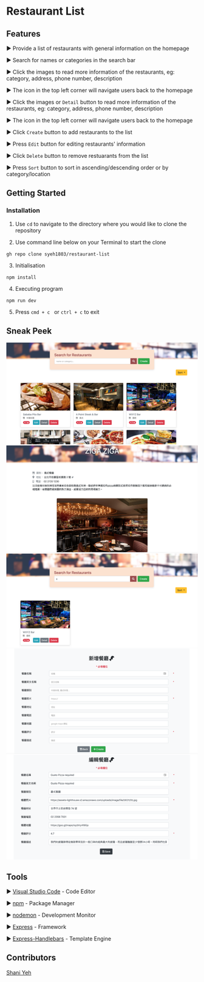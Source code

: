 # Restaurant List

## Features

► Provide a list of restaurants with general information on the homepage 

► Search for names or categories in the search bar

► Click the images to read more information of the restaurants, eg: category, address, phone number, description 

► The icon in the top left corner will navigate users back to the homepage

► Click the images or ```Detail``` button to read more information of the restaurants, eg: category, address, phone number, description 

► The icon in the top left corner will navigate users back to the homepage

► Click ```Create``` button to add restaurants to the list

► Press ```Edit``` button for editing restaurants' information

► Click ```Delete``` button to remove restuarants from the list

► Press ```Sort``` button to sort in ascending/descending order or by category/location

## Getting Started

### Installation

1. Use ```cd``` to navigate to the directory where you would like to clone the repository

2. Use command line below on your Terminal to start the clone
``` 
gh repo clone syeh1803/restaurant-list
```

3. Initialisation

```
npm install 
```
4. Executing program

```
npm run dev
```

5. Press ```cmd + c ``` or ```ctrl + c``` to exit


## Sneak Peek 
![image](https://github.com/syeh1803/restaurant-list/blob/main/public/images/homepage-sort.png)
![image](https://github.com/syeh1803/restaurant-list/blob/main/public/images/detailed-info.png)
![image](https://github.com/syeh1803/restaurant-list/blob/main/public/images/search-sort.png)
![image](https://github.com/syeh1803/restaurant-list/blob/main/public/images/create-page-1.png)
![image](https://github.com/syeh1803/restaurant-list/blob/main/public/images/edit-page-1.png)

## Tools
► [Visual Studio Code](https://code.visualstudio.com/download) - Code Editor

► [npm](https://www.npmjs.com/) - Package Manager

► [nodemon](https://www.npmjs.com/package/nodemon) - Development Monitor

► [Express](https://www.npmjs.com/package/express) - Framework

► [Express-Handlebars](https://www.npmjs.com/package/express-handlebars) - Template Engine

## Contributors

[Shani Yeh](https://github.com/syeh1803)

